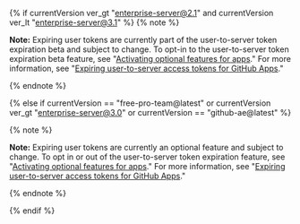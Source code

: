{% if currentVersion ver_gt "enterprise-server@2.1" and currentVersion ver_lt "enterprise-server@3.1" %}
{% note %}

**Note:** Expiring user tokens are currently part of the user-to-server token expiration beta and subject to change. To opt-in to the user-to-server token expiration beta feature, see "[Activating optional features for apps](/developers/apps/activating-optional-features-for-apps)." For more information, see "[Expiring user-to-server access tokens for GitHub Apps](https://developer.github.com/changes/2020-04-30-expiring-user-to-server-access-tokens-for-github-apps)."

{% endnote %}

{% else if currentVersion == "free-pro-team@latest" or currentVersion ver_gt "enterprise-server@3.0" or currentVersion == "github-ae@latest" %}

{% note %}

**Note:** Expiring user tokens are currently an optional feature and subject to change. To opt in or out of the user-to-server token expiration feature, see "[Activating optional features for apps](/developers/apps/activating-optional-features-for-apps)." For more information, see "[Expiring user-to-server access tokens for GitHub Apps](https://developer.github.com/changes/2020-04-30-expiring-user-to-server-access-tokens-for-github-apps)."

{% endnote %}

{% endif %}
